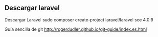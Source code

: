 ## Descargar laravel

Descargar Laravel
 sudo composer create-project laravel/laravel sce 4.0.9

Guía sencilla de git
http://rogerdudler.github.io/git-guide/index.es.html
